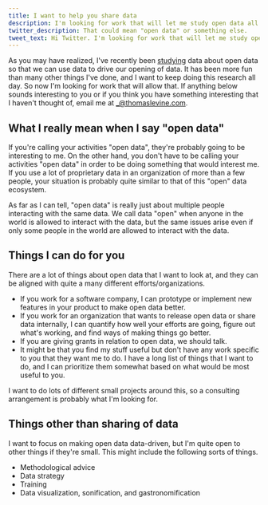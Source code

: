 ```yaml
---
title: I want to help you share data
description: I'm looking for work that will let me study open data all day.
twitter_description: That could mean "open data" or something else.
tweet_text: Hi Twitter. I'm looking for work that will let me study open data all day.
---
```

As you may have realized, I've recently been [studying](/open-data)
data about open data so that we can use data to drive our opening of
data. It has been more fun than many other things I've done, and I
want to keep doing this research all day. So now I'm looking for work
that will allow that. If anything below sounds interesting to you or
if you think you have something interesting that I haven't thought of,
email me at [\_@thomaslevine.com](mailto:_@thomaslevine.com).

## What I really mean when I say "open data"
If you're calling your activities "open data", they're probably going
to be interesting to me. On the other hand, you don't have to be
calling your activities "open data" in order to be doing
something that would interest me. If you use a lot of proprietary data
in an organization of more than a few people, your situation is
probably quite similar to that of this "open" data ecosystem.

As far as I can tell, "open data" is really just about multiple people
interacting with the same data. We call data "open" when anyone in the
world is allowed to interact with the data, but the same issues arise
even if only some people in the world are allowed to interact with the data.

## Things I can do for you
There are a lot of things about open data that I want to look at,
and they can be aligned with quite a many different efforts/organizations.

* If you work for a software company, I can prototype or implement new
    features in your product to make open data better.
* If you work for an organization that wants to release open data
    or share data internally,
    I can quantify how well your efforts are going, figure out what's
    working, and find ways of making things go better.
* If you are giving grants in relation to open data, we should talk.
* It might be that you find my stuff useful but don't have any work
    specific to you that they want me to do. I have a long list of things
    that I want to do, and I can prioritize them somewhat based on what
    would be most useful to you.

I want to do lots of different small projects around this, so a
consulting arrangement is probably what I'm looking for.

## Things other than sharing of data
I want to focus on making open data data-driven, but I'm quite open to
other things if they're small. This might include the following sorts
of things.

* Methodological advice
* Data strategy
* Training
* Data visualization, sonification, and gastronomification
